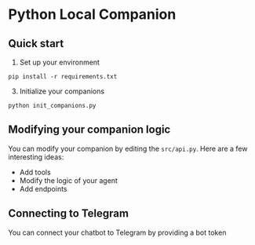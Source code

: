# Python Local Companion

## Quick start

1. Set up your environment

```commandline
pip install -r requirements.txt
```

3. Initialize your companions

```commandline
python init_companions.py
```

## Modifying your companion logic

You can modify your companion by editing the `src/api.py`. Here are a few interesting ideas:

* Add tools
* Modify the logic of your agent
* Add endpoints 

## Connecting to Telegram 

You can connect your chatbot to Telegram by providing a bot token





